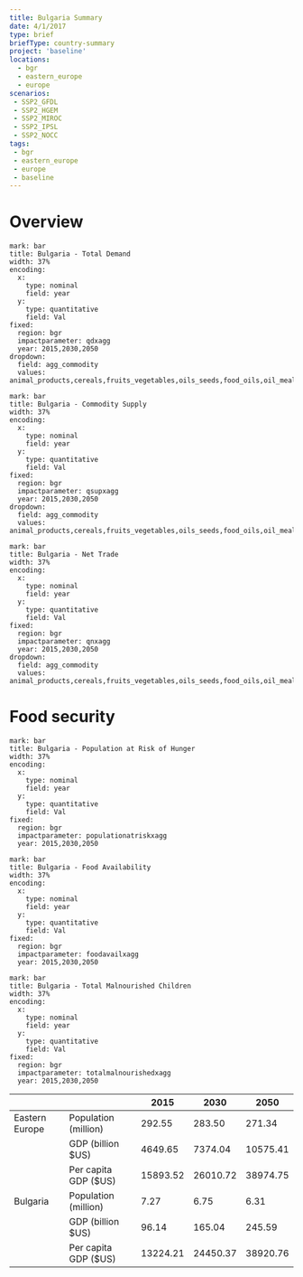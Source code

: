 ```yaml
---
title: Bulgaria Summary
date: 4/1/2017
type: brief
briefType: country-summary
project: 'baseline'
locations:
  - bgr
  - eastern_europe
  - europe
scenarios:
 - SSP2_GFDL
 - SSP2_HGEM
 - SSP2_MIROC
 - SSP2_IPSL
 - SSP2_NOCC
tags:
 - bgr
 - eastern_europe
 - europe
 - baseline
---
```

# Overview 

```chart
mark: bar
title: Bulgaria - Total Demand
width: 37%
encoding:
  x:
    type: nominal
    field: year
  y:
    type: quantitative
    field: Val
fixed:
  region: bgr
  impactparameter: qdxagg
  year: 2015,2030,2050
dropdown:
  field: agg_commodity
  values: animal_products,cereals,fruits_vegetables,oils_seeds,food_oils,oil_meals,other,pulses,roots_tubers,sugar
```

```chart
mark: bar
title: Bulgaria - Commodity Supply
width: 37%
encoding:
  x:
    type: nominal
    field: year
  y:
    type: quantitative
    field: Val
fixed:
  region: bgr
  impactparameter: qsupxagg
  year: 2015,2030,2050
dropdown:
  field: agg_commodity
  values: animal_products,cereals,fruits_vegetables,oils_seeds,food_oils,oil_meals,other,pulses,roots_tubers,sugar
```

```chart
mark: bar
title: Bulgaria - Net Trade
width: 37%
encoding:
  x:
    type: nominal
    field: year
  y:
    type: quantitative
    field: Val
fixed:
  region: bgr
  impactparameter: qnxagg
  year: 2015,2030,2050
dropdown:
  field: agg_commodity
  values: animal_products,cereals,fruits_vegetables,oils_seeds,food_oils,oil_meals,other,pulses,roots_tubers,sugar
```

# Food security

```chart
mark: bar
title: Bulgaria - Population at Risk of Hunger
width: 37%
encoding:
  x:
    type: nominal
    field: year
  y:
    type: quantitative
    field: Val
fixed:
  region: bgr
  impactparameter: populationatriskxagg
  year: 2015,2030,2050
```

```chart
mark: bar
title: Bulgaria - Food Availability
width: 37%
encoding:
  x:
    type: nominal
    field: year
  y:
    type: quantitative
    field: Val
fixed:
  region: bgr
  impactparameter: foodavailxagg
  year: 2015,2030,2050
```

```chart
mark: bar
title: Bulgaria - Total Malnourished Children
width: 37%
encoding:
  x:
    type: nominal
    field: year
  y:
    type: quantitative
    field: Val
fixed:
  region: bgr
  impactparameter: totalmalnourishedxagg
  year: 2015,2030,2050
```

|   |   | 2015 | 2030 | 2050 |
|---|---|---|---|---|
| Eastern Europe | Population (million) | 292.55 | 283.50 | 271.34 |
|  | GDP (billion $US) | 4649.65 | 7374.04 | 10575.41 |
|  | Per capita GDP ($US) | 15893.52 | 26010.72 | 38974.75 |
| Bulgaria | Population (million) | 7.27 | 6.75 | 6.31 |
|  | GDP (billion $US) | 96.14 | 165.04 | 245.59 |
|  | Per capita GDP ($US) | 13224.21| 24450.37| 38920.76|